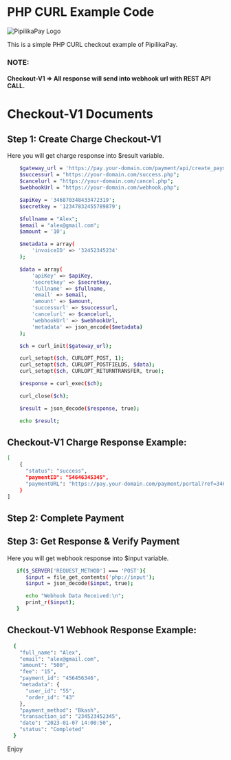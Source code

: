 # PHP CURL Example Code

![PipilikaPay Logo]([https://uddoktapay.com/assets/images/logo.png](https://pipilikapay.com/public/logo.png))

This is a simple PHP CURL checkout example of PipilikaPay.


### NOTE: 
#### Checkout-V1 => All response will send into webhook url with REST API CALL.

# Checkout-V1 Documents

## Step 1: Create Charge Checkout-V1

Here you will get charge response into $result variable.

```bash
    $gateway_url = 'https://pay.your-domain.com/payment/api/create_payment';
    $successurl = "https://your-domain.com/success.php";
    $cancelurl = "https://your-domain.com/cancel.php";
    $webhookUrl = "https://your-domain.com/webhook.php";

    $apiKey = '346870348433472319';
    $secretkey = '12347832455789879';

    $fullname = "Alex";
    $email = "alex@gmail.com";
    $amount = '10';

    $metadata = array(
        'invoiceID' => '32452345234'
    );

    $data = array(
        'apiKey' => $apiKey,
        'secretkey' => $secretkey,
        'fullname' => $fullname,
        'email' => $email,
        'amount' => $amount,
        'successurl' => $successurl,
        'cancelurl' => $cancelurl,
        'webhookUrl' => $webhookUrl,
        'metadata' => json_encode($metadata)
    );

    $ch = curl_init($gateway_url);

    curl_setopt($ch, CURLOPT_POST, 1);
    curl_setopt($ch, CURLOPT_POSTFIELDS, $data);
    curl_setopt($ch, CURLOPT_RETURNTRANSFER, true);

    $response = curl_exec($ch);

    curl_close($ch);

    $result = json_decode($response, true);

    echo $result;

```


## Checkout-V1 Charge Response Example:

```bash
[ 
    {
      "status": "success",
      "paymentID": "54646345345",
      "paymentURL": "https://pay.your-domain.com/payment/portal?ref=34645634634635"
    }
]
```


## Step 2: Complete Payment

## Step 3: Get Response & Verify Payment

Here you will get webhook response into $input variable.

```bash
   if($_SERVER['REQUEST_METHOD'] === 'POST'){
      $input = file_get_contents('php://input');
      $input = json_decode($input, true);

      echo "Webhook Data Received:\n";
      print_r($input);
   }
```

## Checkout-V1 Webhook Response Example:
```bash
  {
    "full_name": "Alex",
    "email": "alex@gmail.com",
    "amount": "500",
    "fee": "15",
    "payment_id": "456456346",
    "metadata": {
      "user_id": "55",
      "order_id": "43"
    },
    "payment_method": "Bkash",
    "transaction_id": "234523452345",
    "date": "2023-01-07 14:00:50",
    "status": "Completed"
  }
```

Enjoy
